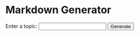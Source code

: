 <!DOCTYPE html>
<html>
  <head>
    <title>Markdown Generator</title>
    <script src="https://cdn.jsdelivr.net/npm/marked/marked.min.js"></script>
  </head>

  <body>
    <h1>Markdown Generator</h1>
    <form id="topic-form">
      <label for="topic">Enter a topic:</label>
      <input type="text" id="topic" name="topic" />
      <button type="submit">Generate</button>
    </form>
    <div id="result"></div>
    <script>
      document
        .getElementById("topic-form")
        .addEventListener("submit", async function (event) {
          event.preventDefault();
          const topic = document.getElementById("topic").value;
          const response = await fetch("http://localhost:8000/", {
            method: "POST",
            headers: {
              "Content-Type": "application/json",
            },
            body: JSON.stringify({ question: topic }),
          });
          const reader = response.body.getReader();
          const decoder = new TextDecoder("utf-8");
          const resultDiv = document.getElementById("result");
          let accumulatedContent = "";
          let chatId = null;
          let sources = null;

          while (true) {
            const { done, value } = await reader.read();
            if (done) break;
            const chunk = decoder.decode(value, { stream: true });
            // Accumulate chunks
            accumulatedContent += chunk;

            // Process the accumulated content
            try {
              // Try to parse the accumulated content
              const parsed = JSON.parse(accumulatedContent);
              
              // Extract content
              if (parsed.type === "text") {
                resultDiv.innerHTML = marked.parse(parsed.content);
              }

              // Extract additional fields if present
              if (parsed.chatId) chatId = parsed.chatId;
              if (parsed.sources) sources = parsed.sources;
              
              // Reset accumulatedContent if full response is parsed
              accumulatedContent = ""; 
            } catch (error) {
              // Handle JSON parsing error
              console.error("Error parsing JSON:", error);
            }
          }

          // Handle the final data
          console.log("Chat ID:", chatId);
          console.log("Sources:", sources);
        });
    </script>
  </body>
</html>
